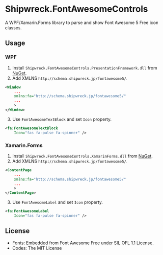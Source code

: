 # Shipwreck.FontAwesomeControls

A WPF/Xamarin.Forms library to parse and show Font Awesome 5 Free icon classes.

## Usage

### WPF

1. Install `Shipwreck.FontAwesomeControls.PresentationFramework.dll` from [NuGet](https://www.nuget.org/packages/Shipwreck.FontAwesomeControls.PresentationFramework).
2. Add XMLNS `http://schema.shipwreck.jp/fontawesome5/`.

```xml
<Window
    ...
    xmlns:fa="http://schema.shipwreck.jp/fontawesome5/"
    ...
    >
</Window>
```

3. Use `FontAwesomeTextBlock` and set `Icon` property.

```xml
<fa:FontAwesomeTextBlock
    Icon="fas fa-pulse fa-spinner" />
```

### Xamarin.Forms

1. Install `Shipwreck.FontAwesomeControls.XamarinForms.dll` from [NuGet](https://www.nuget.org/packages/Shipwreck.FontAwesomeControls.XamarinForms).
2. Add XMLNS `http://schema.shipwreck.jp/fontawesome5/`.
```xml
<ContentPage
    ...
    xmlns:fa="http://schema.shipwreck.jp/fontawesome5/"
    ...
    >
</ContentPage>
```

3. Use `FontAwesomeLabel` and set `Icon` property.

```xml
<fa:FontAwesomeLabel
    Icon="fas fa-pulse fa-spinner" />
```

## License

- Fonts: Embedded from Font Awesome Free under SIL OFL 1.1 License.
- Codes: The MIT License
